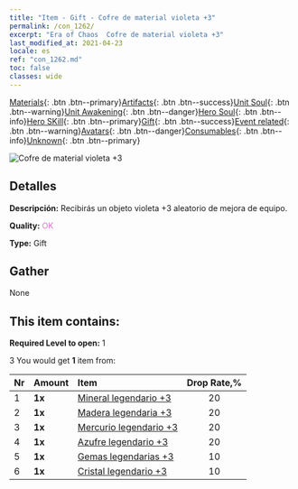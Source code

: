 ```yaml
---
title: "Item - Gift - Cofre de material violeta +3"
permalink: /con_1262/
excerpt: "Era of Chaos  Cofre de material violeta +3"
last_modified_at: 2021-04-23
locale: es
ref: "con_1262.md"
toc: false
classes: wide
---
```

 [Materials](/ItemsES/){: .btn .btn--primary}[Artifacts](/ItemsES/Artifacts/){: .btn .btn--success}[Unit Soul](/ItemsES/UnitSoul/){: .btn .btn--warning}[Unit Awakening](/ItemsES/UnitAwakening/){: .btn .btn--danger}[Hero Soul](/ItemsES/HeroSoul/){: .btn .btn--info}[Hero SKill](/ItemsES/HeroSkill/){: .btn .btn--primary}[Gift](/ItemsES/Gift/){: .btn .btn--success}[Event related](/ItemsES/Events/){: .btn .btn--warning}[Avatars](/ItemsES/Avatars/){: .btn .btn--danger}[Consumables](/ItemsES/Consumables/){: .btn .btn--info}[Unknown](/ItemsES/Unknown/){: .btn .btn--primary}

 ![Cofre de material violeta +3](/images/t/i_304002.png)

## Detalles
 **Descripción:** Recibirás un objeto violeta +3 aleatorio de mejora de equipo.

 **Quality:** <span style="color: #DA70D6">OK</span>

 **Type:** Gift

## Gather

  None

## This item contains:

 **Required Level to open:** 1

 3 You would get **1** item  from:

  | Nr | Amount |     Item    | Drop Rate,% |
  |:---|:-------|:------------|:---------:|
  | 1 |  **1x** | [Mineral legendario +3](/ItemsES/mat_54/) | 20 | 
  | 2 |  **1x** | [Madera legendaria +3](/ItemsES/mat_55/) | 20 | 
  | 3 |  **1x** | [Mercurio legendario +3](/ItemsES/mat_56/) | 20 | 
  | 4 |  **1x** | [Azufre legendario +3](/ItemsES/mat_57/) | 20 | 
  | 5 |  **1x** | [Gemas legendarias +3](/ItemsES/mat_58/) | 10 | 
  | 6 |  **1x** | [Cristal legendario +3](/ItemsES/mat_59/) | 10 | 
